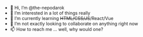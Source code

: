 - 👋 Hi, I’m @the-nepodarok
- 👀 I’m interested in a lot of things really
- 🌱 I’m currently learning <del>HTML/CSS/JS</del>/React/Vue
- 💞️ I’m not exactly looking to collaborate on anything right now
- 📫 How to reach me ... well, why would one? 

<!---
the-nepodarok/the-nepodarok is a ✨ special ✨ repository because its `README.md` (this file) appears on your GitHub profile.
You can click the Preview link to take a look at your changes.
--->
